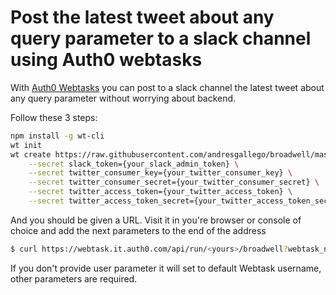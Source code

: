 # Post the latest tweet about any query parameter to a slack channel using Auth0 webtasks

With [Auth0 Webtasks](https://webtask.io) you can post to a slack channel the latest tweet about any query parameter without worrying about backend.

Follow these 3 steps:

```bash
npm install -g wt-cli
wt init
wt create https://raw.githubusercontent.com/andresgallego/broadwell/master/broadwell.js \
    --secret slack_token={your_slack_admin_token} \
    --secret twitter_consumer_key={your_twitter_consumer_key} \
    --secret twitter_consumer_secret={your_twitter_consumer_secret} \
    --secret twitter_access_token={your_twitter_access_token} \
    --secret twitter_access_token_secret={your_twitter_access_token_secret}
```
And you should be given a URL. Visit it in you're browser or console of choice and add the next parameters to the end of the address

```bash
$ curl https://webtask.it.auth0.com/api/run/<yours>/broadwell?webtask_no_cache=1&channel=<your_channel>&user=<username>&topic=<query>
```

If you don't provide user parameter it will set to default Webtask username, other parameters are required.
